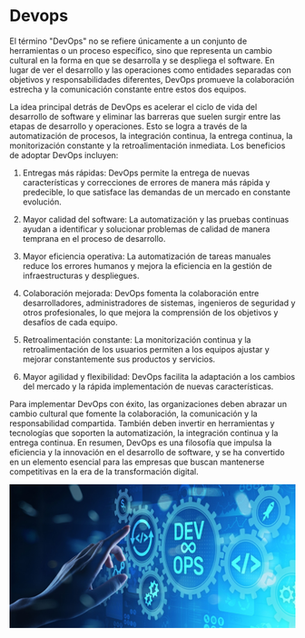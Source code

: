 # Devops
El término "DevOps" no se refiere únicamente a un conjunto de herramientas o un proceso específico, sino que representa un cambio cultural en la forma en que se desarrolla y se despliega el software. En lugar de ver el desarrollo y las operaciones como entidades separadas con objetivos y responsabilidades diferentes, DevOps promueve la colaboración estrecha y la comunicación constante entre estos dos equipos.

La idea principal detrás de DevOps es acelerar el ciclo de vida del desarrollo de software y eliminar las barreras que suelen surgir entre las etapas de desarrollo y operaciones. Esto se logra a través de la automatización de procesos, la integración continua, la entrega continua, la monitorización constante y la retroalimentación inmediata. Los beneficios de adoptar DevOps incluyen:

1. Entregas más rápidas: DevOps permite la entrega de nuevas características y correcciones de errores de manera más rápida y predecible, lo que satisface las demandas de un mercado en constante evolución.

2. Mayor calidad del software: La automatización y las pruebas continuas ayudan a identificar y solucionar problemas de calidad de manera temprana en el proceso de desarrollo.

3. Mayor eficiencia operativa: La automatización de tareas manuales reduce los errores humanos y mejora la eficiencia en la gestión de infraestructuras y despliegues.

4. Colaboración mejorada: DevOps fomenta la colaboración entre desarrolladores, administradores de sistemas, ingenieros de seguridad y otros profesionales, lo que mejora la comprensión de los objetivos y desafíos de cada equipo.

5. Retroalimentación constante: La monitorización continua y la retroalimentación de los usuarios permiten a los equipos ajustar y mejorar constantemente sus productos y servicios.

6. Mayor agilidad y flexibilidad: DevOps facilita la adaptación a los cambios del mercado y la rápida implementación de nuevas características.

Para implementar DevOps con éxito, las organizaciones deben abrazar un cambio cultural que fomente la colaboración, la comunicación y la responsabilidad compartida. También deben invertir en herramientas y tecnologías que soporten la automatización, la integración continua y la entrega continua. En resumen, DevOps es una filosofía que impulsa la eficiencia y la innovación en el desarrollo de software, y se ha convertido en un elemento esencial para las empresas que buscan mantenerse competitivas en la era de la transformación digital.

![image](/img/devop.jpg)
